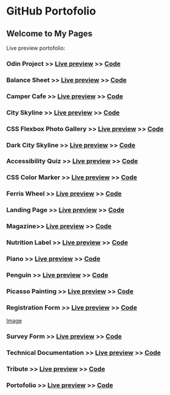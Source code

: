 #  GitHub Portofolio
## Welcome to My Pages


Live preview portofolio: 

### Odin Project >> [Live preview](https://codringavan.github.io/odin-project/) >> [Code](https://codringavan.github.com/odin-project/)
### Balance Sheet >> [Live preview](https://codringavan.github.io/balance-sheet/) >> [Code](https://codringavan.github.com/balance-sheet/)
### Camper Cafe >> [Live preview](https://codringavan.github.io/camper-cafe/) >> [Code](https://codringavan.github.com/camper-cafe/)
### City Skyline >> [Live preview](https://codringavan.github.io/city-skyline-/) >> [Code](https://codringavan.github.com/city-skyline-/)
### CSS Flexbox Photo Gallery >> [Live preview](https://codringavan.github.io/CSS-FLEXBOX-PHOTO-GALLERY/) >> [Code](https://codringavan.github.com/CSS-FLEXBOX-PHOTO-GALLERY/)
### Dark City Skyline >> [Live preview](https://codringavan.github.io/dark-city-skyline/) >> [Code](https://codringavan.github.com/dark-city-skyline/)
### Accessibility Quiz >> [Live preview](https://codringavan.github.io/accessibility-quiz/) >> [Code](https://codringavan.github.com/accessibility-quiz/)
### CSS Color Marker >> [Live preview](https://codringavan.github.io/CSS-color-marker/) >> [Code](https://codringavan.github.com/CSS-color-marker/)
### Ferris Wheel >> [Live preview](https://codringavan.github.io/ferris-wheel/) >> [Code](https://codringavan.github.com/ferris-wWeel/)
### Landing Page >> [Live preview](https://codringavan.github.io/landing/) >> [Code](https://codringavan.github.com/landing/)
### Magazine>> [Live preview](https://codringavan.github.io/Magazine/) >> [Code](https://codringavan.github.com/Magazine/)
### Nutrition Label >> [Live preview](https://codringavan.github.io/nutrition-label/) >> [Code](https://codringavan.github.com/nutrition-label/)
### Piano >> [Live preview](https://codringavan.github.io/Piano/) >> [Code](https://codringavan.github.com/piano/)
### Penguin >> [Live preview](https://codringavan.github.io/Penguin/) >> [Code](https://codringavan.github.com/Penguin/)
### Picasso Painting >> [Live preview](https://codringavan.github.io/Picasso-painting/) >> [Code](https://codringavan.github.com/Picasso-painting/)
### Registration Form >> [Live preview](https://codringavan.github.io/registration-form/) >> [Code](https://codringavan.github.com/registration-form/)
[Image](https://blogger.googleusercontent.com/img/b/R29vZ2xl/AVvXsEivuBSm_6QBTL58kbjC0q-gqbt06D4UndtKSPjO0od57-3FnqBIvxTvMpfUO-LhyyTh_-LZVFEEPJRW8quubxBjvrjkL4CguK17zc7N0uLZoE3KTKmlYfDG3lPRK-5vaSD23BkU_y0eO1biEbkXYp6zxPnwYF5IvLMGl8FTC61NYlq9rU5SYWL94U8AqQ/s400/registration-form.png)
### Survey Form >> [Live preview](https://codringavan.github.io/survey-form/) >> [Code](https://codringavan.github.com/survey-form/)
### Technical Documentation >> [Live preview](https://codringavan.github.io/technical-documentation/) >> [Code](https://codringavan.github.com/technical-documentation/)
### Tribute >> [Live preview](https://codringavan.github.io/tribute/) >> [Code](https://codringavan.github.com/tribute/)
### Portofolio >> [Live preview](https://codringavan.github.io/Portofolio/) >> [Code](https://codringavan.github.com/Portofolio/)
